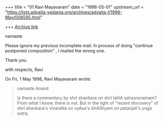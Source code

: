+++
title = "01 Ravi Mayavaram"
date = "1998-05-01"
upstream_url = "https://lists.advaita-vedanta.org/archives/advaita-l/1998-May/008595.html"

+++
[Archive link](https://lists.advaita-vedanta.org/archives/advaita-l/1998-May/008595.html)

namaste

Please ignore my previous  incomplete mail. In process of doing
"continue postponed composition" , I mailed the wrong one.

Thank you.

with respects,
Ravi


On Fri, 1 May 1998, Ravi Mayavaram wrote:

>namaste Anand
>
>Is there a commentary by shrI shankara on shrI lalitA sahasranamam?
>From what I know, there is not.  But in the light of "recent
>discovery" of shrI shankara's vivaraNa on vyAsa's bhAShyam  on
>patanjali's yoga sutra,
>
>
>
>

